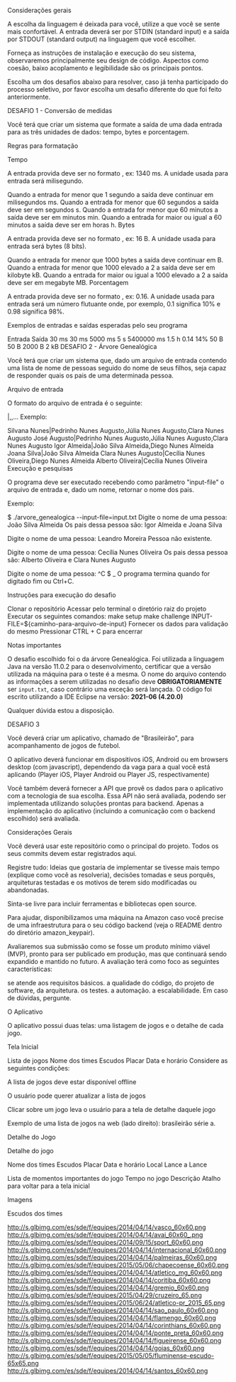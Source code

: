 Considerações gerais

A escolha da linguagem é deixada para você, utilize a que você se sente mais confortável. A entrada deverá ser por STDIN (standard input) e a saída por STDOUT (standard output) na linguagem que você escolher.

Forneça as instruções de instalação e execução do seu sistema, observaremos principalmente seu design de código. Aspectos como coesão, baixo acoplamento e legibilidade são os principais pontos.

Escolha um dos desafios abaixo para resolver, caso já tenha participado do processo seletivo, por favor escolha um desafio diferente do que foi feito anteriormente.

DESAFIO 1 - Conversão de medidas

Você terá que criar um sistema que formate a saída de uma dada entrada para as três unidades de dados: tempo, bytes e porcentagem.

Regras para formatação

Tempo

A entrada provida deve ser no formato <numero> <ms>, ex: 1340 ms. A unidade usada para entrada será milisegundo.

Quando a entrada for menor que 1 segundo a saída deve continuar em milisegundos ms.
Quando a entrada for menor que 60 segundos a saída deve ser em segundos s.
Quando a entrada for menor que 60 minutos a saída deve ser em minutos min.
Quando a entrada for maior ou igual a 60 minutos a saída deve ser em horas h.
Bytes

A entrada provida deve ser no formato <numero> <bytes>, ex: 16 B. A unidade usada para entrada será bytes (8 bits).

Quando a entrada for menor que 1000 bytes a saída deve continuar em B.
Quando a entrada for menor que 1000 elevado a 2 a saída deve ser em kilobyte kB.
Quando a entrada for maior ou igual a 1000 elevado a 2 a saída deve ser em megabyte MB.
Porcentagem

A entrada provida deve ser no formato <numero flutuante>, ex: 0.16. A unidade usada para entrada será um número flutuante onde, por exemplo, 0.1 significa 10% e 0.98 significa 98%.

Exemplos de entradas e saídas esperadas pelo seu programa

Entrada	Saída
30 ms	30 ms
5000 ms	5 s
5400000 ms	1.5 h
0.14	14%
50 B	50 B
2000 B	2 kB
DESAFIO 2 - Árvore Genealógica

Você terá que criar um sistema que, dado um arquivo de entrada contendo uma lista de nome de pessoas seguido do nome de seus filhos, seja capaz de responder quais os pais de uma determinada pessoa.

Arquivo de entrada

O formato do arquivo de entrada é o seguinte:

<nome da pessoa>|<nome do filho>,<nome do filho>,...
Exemplo:

Silvana Nunes|Pedrinho Nunes Augusto,Júlia Nunes Augusto,Clara Nunes Augusto
José Augusto|Pedrinho Nunes Augusto,Júlia Nunes Augusto,Clara Nunes Augusto
Igor Almeida|João Silva Almeida,Diego Nunes Almeida
Joana Silva|João Silva Almeida
Clara Nunes Augusto|Cecília Nunes Oliveira,Diego Nunes Almeida
Alberto Oliveira|Cecília Nunes Oliveira
Execução e pesquisas

O programa deve ser executado recebendo como parâmetro "input-file" o arquivo de entrada e, dado um nome, retornar o nome dos pais.

Exemplo:

$ ./arvore_genealogica --input-file=input.txt
Digite o nome de uma pessoa:
João Silva Almeida
Os pais dessa pessoa são:
Igor Almeida e Joana Silva

Digite o nome de uma pessoa:
Leandro Moreira
Pessoa não existente.

Digite o nome de uma pessoa:
Cecília Nunes Oliveira
Os pais dessa pessoa são:
Alberto Oliveira e Clara Nunes Augusto

Digite o nome de uma pessoa:
^C
$ _
O programa termina quando for digitado fim ou Ctrl+C.

Instruções para execução do desafio


Clonar o repositório
Acessar pelo terminal o diretório raiz do projeto
Executar os seguintes comandos:
make setup
make challenge INPUT-FILE=${caminho-para-arquivo-de-input}
Fornecer os dados para validação do mesmo
Pressionar CTRL + C para encerrar


Notas importantes

O desafio escolhido foi o da árvore Genealógica.
Foi utilizada a linguagem Java na versão 11.0.2 para o desenvolvimento, certificar que a versão utilizada na máquina para o teste é a mesma.
O nome do arquivo contendo as informações a serem utilizadas no desafio deve **OBRIGATORIAMENTE** ser `input.txt`, caso contrário uma exceção será lançada.
O código foi escrito utilizando a IDE Eclipse na versão: **2021-06 (4.20.0)**


Qualquer dúvida estou a disposição.

DESAFIO 3

Você deverá criar um aplicativo, chamado de "Brasileirão", para acompanhamento de jogos de futebol.

O aplicativo deverá funcionar em dispositivos iOS, Android ou em browsers desktop (com javascript), dependendo da vaga para a qual você está aplicando (Player iOS, Player Android ou Player JS, respectivamente)

Você também deverá fornecer a API que provê os dados para o aplicativo com a tecnologia de sua escolha. Essa API não será avaliada, podendo ser implementada utilizando soluções prontas para backend. Apenas a implementação do aplicativo (incluindo a comunicação com o backend escolhido) será avaliada.

Considerações Gerais

Você deverá usar este repositório como o principal do projeto. Todos os seus commits devem estar registrados aqui.

Registre tudo: Ideias que gostaria de implementar se tivesse mais tempo (explique como você as resolveria), decisões tomadas e seus porquês, arquiteturas testadas e os motivos de terem sido modificadas ou abandonadas.

Sinta-se livre para incluir ferramentas e bibliotecas open source.

Para ajudar, disponibilizamos uma máquina na Amazon caso você precise de uma infraestrutura para o seu código backend (veja o README dentro do diretório amazon_keypair).

Avaliaremos sua submissão como se fosse um produto mínimo viável (MVP), pronto para ser publicado em produção, mas que continuará sendo expandido e mantido no futuro. A avaliação terá como foco as seguintes características:

se atende aos requisitos básicos.
a qualidade do código, do projeto de software, da arquitetura.
os testes.
a automação.
a escalabilidade.
Em caso de dúvidas, pergunte.

O Aplicativo

O aplicativo possui duas telas: uma listagem de jogos e o detalhe de cada jogo.

Tela Inicial

Lista de jogos
Nome dos times
Escudos
Placar
Data e horário
Considere as seguintes condições:

A lista de jogos deve estar disponível offline

O usuário pode querer atualizar a lista de jogos

Clicar sobre um jogo leva o usuário para a tela de detalhe daquele jogo

Exemplo de uma lista de jogos na web (lado direito): brasileirão série a.

Detalhe do Jogo

Detalhe do jogo

Nome dos times
Escudos
Placar
Data e horário
Local
Lance a Lance

Lista de momentos importantes do jogo
Tempo no jogo
Descrição
Atalho para voltar para a tela inicial

Imagens

Escudos dos times

http://s.glbimg.com/es/sde/f/equipes/2014/04/14/vasco_60x60.png
http://s.glbimg.com/es/sde/f/equipes/2014/04/14/avai_60x60_.png
http://s.glbimg.com/es/sde/f/equipes/2014/09/15/sport_60x60.png
http://s.glbimg.com/es/sde/f/equipes/2014/04/14/internacional_60x60.png
http://s.glbimg.com/es/sde/f/equipes/2014/04/14/palmeiras_60x60.png
http://s.glbimg.com/es/sde/f/equipes/2015/05/06/chapecoense_60x60.png
http://s.glbimg.com/es/sde/f/equipes/2014/04/14/atletico_mg_60x60.png
http://s.glbimg.com/es/sde/f/equipes/2014/04/14/coritiba_60x60.png
http://s.glbimg.com/es/sde/f/equipes/2014/04/14/gremio_60x60.png
http://s.glbimg.com/es/sde/f/equipes/2015/04/29/cruzeiro_65.png
http://s.glbimg.com/es/sde/f/equipes/2015/06/24/atletico-pr_2015_65.png
http://s.glbimg.com/es/sde/f/equipes/2014/04/14/sao_paulo_60x60.png
http://s.glbimg.com/es/sde/f/equipes/2014/04/14/flamengo_60x60.png
http://s.glbimg.com/es/sde/f/equipes/2014/04/14/corinthians_60x60.png
http://s.glbimg.com/es/sde/f/equipes/2014/04/14/ponte_preta_60x60.png
http://s.glbimg.com/es/sde/f/equipes/2014/04/14/figueirense_60x60.png
http://s.glbimg.com/es/sde/f/equipes/2014/04/14/goias_60x60.png
http://s.glbimg.com/es/sde/f/equipes/2015/05/05/fluminense-escudo-65x65.png
http://s.glbimg.com/es/sde/f/equipes/2014/04/14/santos_60x60.png
